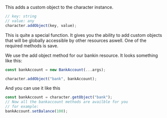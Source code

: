 This adds a custom object to the character instance.

```ts
// key: string
// value: any
character.addObject(key, value);
```

This is quite a special function. It gives you the ability to add custom objects that will be globally accessible by other resources aswell.
One of the required methods is save.

We use the add object method for our bankin resource. It looks something like this:

```ts
const bankAccount = new BankAccount(...args);

character.addObject("bank", bankAccount);
```

And you can use it like this

```ts
const bankAccount = character.getObject("bank");
// Now all the bankaccount methods are availble for you
// for example:
bankAccount.setBalance(100);
```
